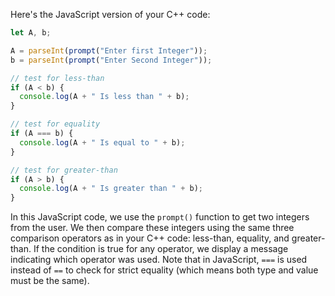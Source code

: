 Here's the JavaScript version of your C++ code:
```javascript
let A, b;

A = parseInt(prompt("Enter first Integer"));
b = parseInt(prompt("Enter Second Integer"));

// test for less-than
if (A < b) {
  console.log(A + " Is less than " + b);
}

// test for equality
if (A === b) {
  console.log(A + " Is equal to " + b);
}

// test for greater-than
if (A > b) {
  console.log(A + " Is greater than " + b);
}
```
In this JavaScript code, we use the `prompt()` function to get two integers from the user. We then compare these integers using the same three comparison operators as in your C++ code: less-than, equality, and greater-than. If the condition is true for any operator, we display a message indicating which operator was used. Note that in JavaScript, `===` is used instead of `==` to check for strict equality (which means both type and value must be the same).
